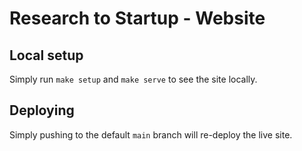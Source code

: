 # Research to Startup - Website

## Local setup

Simply run `make setup` and `make serve` to see the site locally.

## Deploying

Simply pushing to the default `main` branch will re-deploy the live site.
